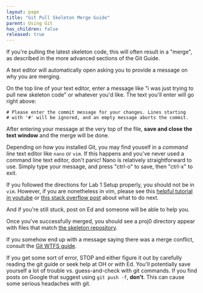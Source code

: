 ```yaml
---
layout: page
title: "Git Pull Skeleton Merge Guide"
parent: Using Git
has_children: false
released: true
---
```



If you're pulling the latest skeleton code, this will often result in a "merge", as described in the more advanced sections of the Git Guide. 

A text editor will automatically open asking you to provide a message on why you are merging.

On the top line of your text editor, enter a message like "i was just trying to pull new skeleton code" or whatever you'd like. The text you'll enter will go right above:

```
# Please enter the commit message for your changes. Lines starting
# with '#' will be ignored, and an empty message aborts the commit.
```

After entering your message at the very top of the file, **save and close the text window** and the merge will be done.

Depending on how you installed Git, you may find youself in a _command line_ text editor like `nano` or `vim`. If this happens and you've never used a command line text editor, don't panic! Nano is relatively straightforward to use. Simply type your message, and press "ctrl-o" to save, then "ctrl-x" to exit.

If you followed the directions for Lab 1 Setup properly, you should not be in `vim`. However, if you are nonetheless in vim, please see this [helpful tutorial in youtube](https://www.youtube.com/watch?v=ebZzVAZC7tc) or [this stack overflow post](http://stackoverflow.com/questions/11828270/how-to-exit-the-vim-editor) about what to do next.

And if you're still stuck, post on Ed and someone will be able to help you.

Once you've successfully merged, you should see a proj0 directory appear with
files that match [the skeleton
repository](https://github.com/Berkeley-CS61B/skeleton-sp19/tree/master/proj0).

If you somehow end up with a message saying there was a merge conflict, consult the [Git WTFS guide](wtfs.md).

If you get some sort of error, STOP and either figure it out by carefully
reading the git guide or seek help at OH or with Ed. You'll potentially save
yourself a lot of trouble vs. guess-and-check with git commands. If you find
posts on Google that suggest using `git push -f`, **don't**. This can cause
some serious headaches with git. 
